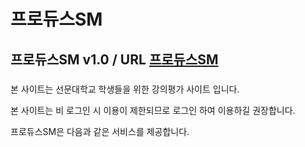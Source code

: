 # 프로듀스SM
## 프로듀스SM v1.0 / URL [프로듀스SM](producesm.cafe24.com)
### 
본 사이트는 선문대학교 학생들을 위한 강의평가 사이트 입니다.

본 사이트는 비 로그인 시 이용이 제한되므로 로그인 하여 이용하길 권장합니다.


프로듀스SM은 다음과 같은 서비스를 제공합니다.
